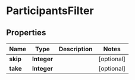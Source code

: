 
# ParticipantsFilter

## Properties
Name | Type | Description | Notes
------------ | ------------- | ------------- | -------------
**skip** | **Integer** |  |  [optional]
**take** | **Integer** |  |  [optional]




